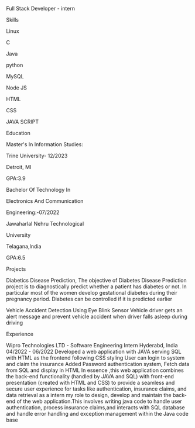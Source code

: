 Full Stack Developer - intern

Skills

Linux

C 

Java

python

MySQL

Node JS

HTML

CSS

JAVA SCRIPT

Education

Master's In Information Studies:

Trine University- 12/2023

Detroit, MI

GPA:3.9

Bachelor Of Technology In

Electronics And Communication

Engineering:-07/2022

Jawaharlal Nehru Technological

University

Telagana,India

GPA:6.5

Projects

Diabetics Disease Prediction, The objective of Diabetes Disease Prediction project
is to diagnostically predict whether a patient has diabetes or not. In particular most
of the women develop gestational diabetes during their pregnancy period.
Diabetes can be controlled if it is predicted earlier

Vehicle Accident Detection Using Eye Blink Sensor
Vehicle driver gets an alert message and prevent vehicle accident when driver falls
asleep during driving

Experience

Wipro Technologies LTD - Software Engineering Intern
Hyderabd, India
04/2022 - 06/2022
Developed a web application with JAVA serving SQL with HTML as the frontend
following CSS styling
User can login to system and claim the insurance
Added Password authentication system, Fetch data from SQL and display in
HTML
In essence ,this web application combines the back-end functionality (handled by
JAVA and SQL) with front-end presentation (created with HTML and CSS) to
provide a seamless and secure user experience for tasks like authentication,
insurance claims, and data retrieval as a intern my role to design, develop and
maintain the back-end of the web application.This involves writing java code to
handle user authentication, process insurance claims,and interacts with SQL
database and handle error handling and exception management within the Java code base
